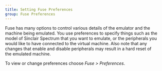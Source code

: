 ```yaml
---
title: Setting Fuse Preferences
group: Fuse Preferences
---
```


Fuse has many options to control various details of the emulator and the machine
being emulated. You use preferences to specify things such as the model of
Sinclair Spectrum that you want to emulate, or the peripherals you would like to
have connected to the virtual machine. Also note that any changes that enable
and disable peripherals may result in a hard reset of the emulated machine.

To view or change preferences choose *Fuse > Preferences*.
